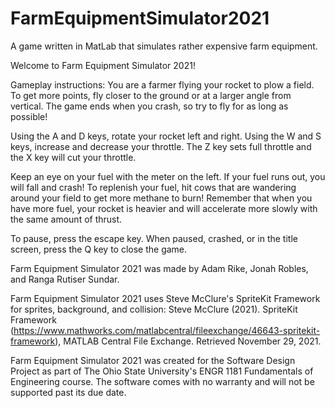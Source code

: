 # FarmEquipmentSimulator2021
A game written in MatLab that simulates rather expensive farm equipment.

Welcome to Farm Equipment Simulator 2021!

Gameplay instructions:
You are a farmer flying your rocket to plow a field. To get more points, fly closer to the ground or at a larger angle from vertical.
The game ends when you crash, so try to fly for as long as possible!

Using the A and D keys, rotate your rocket left and right.
Using the W and S keys, increase and decrease your throttle.
The Z key sets full throttle and the X key will cut your throttle.

Keep an eye on your fuel with the meter on the left. If your fuel runs out, you will fall and crash!
To replenish your fuel, hit cows that are wandering around your field to get more methane to burn!
Remember that when you have more fuel, your rocket is heavier and will accelerate more slowly with the same amount of thrust.

To pause, press the escape key. When paused, crashed, or in the title screen, press the Q key to close the game.

Farm Equipment Simulator 2021 was made by Adam Rike, Jonah Robles, and Ranga Rutiser Sundar.

Farm Equipment Simulator 2021 uses Steve McClure's SpriteKit Framework for sprites, background, and collision:
Steve McClure (2021). SpriteKit Framework (https://www.mathworks.com/matlabcentral/fileexchange/46643-spritekit-framework), MATLAB Central File Exchange. Retrieved November 29, 2021.

Farm Equipment Simulator 2021 was created for the Software Design Project as part of The Ohio State University's ENGR 1181 Fundamentals of Engineering course. The software comes with no warranty and will not be supported past its due date.

